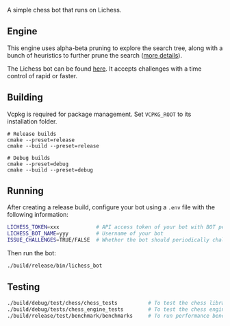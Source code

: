 A simple chess bot that runs on Lichess.

## Engine

This engine uses alpha-beta pruning to explore the search tree, along with a bunch of heuristics to further prune the search ([more details](docs/engine.md)).

The Lichess bot can be found [here](https://lichess.org/@/penguin_bot). It accepts challenges with a time control of rapid or faster.

## Building

Vcpkg is required for package management. Set `VCPKG_ROOT` to its installation folder.

```
# Release builds
cmake --preset=release
cmake --build --preset=release

# Debug builds
cmake --preset=debug
cmake --build --preset=debug
```

## Running

After creating a release build, configure your bot using a `.env` file with the following information:

```bash
LICHESS_TOKEN=xxx            # API access token of your bot with BOT permissions
LICHESS_BOT_NAME=yyy         # Username of your bot
ISSUE_CHALLENGES=TRUE/FALSE  # Whether the bot should periodically challenge other bots
```

Then run the bot:

```bash
./build/release/bin/lichess_bot
```

## Testing

```bash
./build/debug/test/chess/chess_tests          # To test the chess library
./build/debug/tests/chess_engine_tests        # To test the chess engine
./build/release/test/benchmark/benchmarks     # To run performance benchmarks
```

